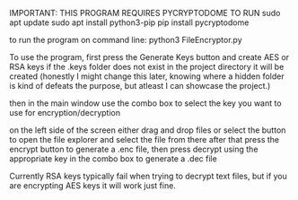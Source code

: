 IMPORTANT: THIS PROGRAM REQUIRES PYCRYPTODOME TO RUN
sudo apt update
sudo apt install python3-pip
pip install pycryptodome

to run the program on command line: python3 FileEncryptor.py

To use the program, first press the Generate Keys button and create AES or RSA keys if the .keys folder does not exist in the project directory it will be created (honestly I might change this later, knowing where a hidden folder is kind of defeats the purpose, but atleast I can showcase the project.)

then in the main window use the combo box to select the key you want to use for encryption/decryption

on the left side of the screen either drag and drop files or select the button to open the file explorer and select the file from there after that press the encrypt button to generate a .enc file, then press decrypt using the appropriate key in the combo box to generate a .dec file

Currently RSA keys typically fail when trying to decrypt text files, but if you are encrypting AES keys it will work just fine.
